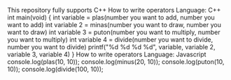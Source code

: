 This repository fully supports C++
How to write operators
Language: C++
int main(void) {
int variable = plas(number you want to add, number you want to add)
int variable 2 = minas(number you want to draw, number you want to draw)
int variable 3 = puton(number you want to multiply, number you want to multiply)
int variable 4 = divide(number you want to divide, number you want to divide)
printf("%d %d %d %d", variable, variable 2, variable 3, variable 4)
}
How to write operators
Language: Javascript
console.log(plas(10, 10));
console.log(minus(20, 10));
console.log(puton(10, 10));
console.log(divide(100, 10));
